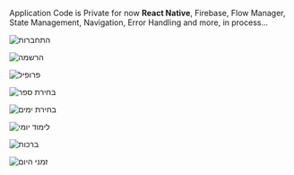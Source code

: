 Application Code is Private for now
**React Native**, Firebase, Flow Manager, State Management, Navigation, Error Handling and more, in process...

![התחברות](https://github.com/AmitGodosi/HavodatHashem/assets/94754700/59f92572-d5af-4f5d-9d6f-07f71a422f86)

![הרשמה](https://github.com/AmitGodosi/HavodatHashem/assets/94754700/f7bf39de-f39d-4ef5-8dee-062c8b69a7be)

![פרופיל](https://github.com/AmitGodosi/HavodatHashem/assets/94754700/6f2fa52d-33af-4840-99a4-1c14a497ea80)

![בחירת ספר](https://github.com/AmitGodosi/HavodatHashem/assets/94754700/b56a856e-6e86-404c-9289-8fe80e38c23e)

![בחירת ימים](https://github.com/AmitGodosi/HavodatHashem/assets/94754700/7206eb80-08cc-4234-bd45-c3db255543d5)

![לימוד יומי](https://github.com/AmitGodosi/HavodatHashem/assets/94754700/db08889d-7f14-4fc3-bcdd-1fbae45e4883)

![ברכות](https://github.com/AmitGodosi/HavodatHashem/assets/94754700/ebabf0de-11cc-4d5b-992d-1d41e2507d18)

![זמני היום](https://github.com/AmitGodosi/HavodatHashem/assets/94754700/e33f5a35-dea1-4307-b9f0-75ccccd2ccd6)
